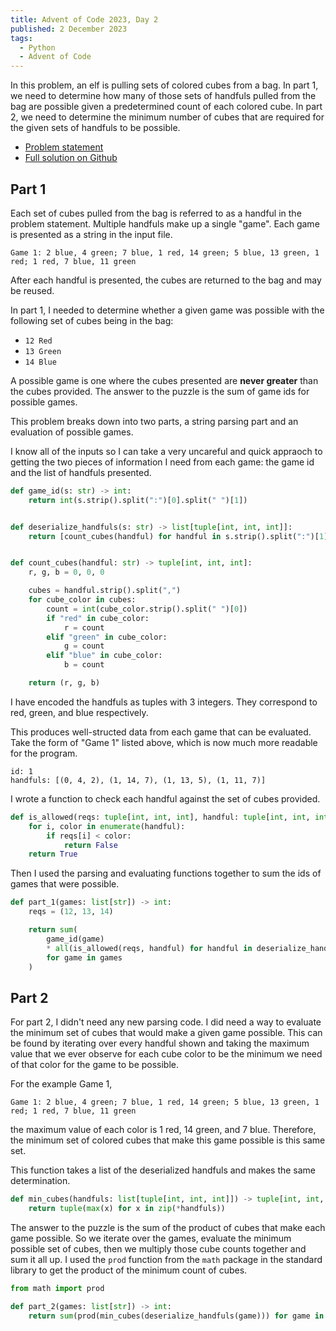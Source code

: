 ```yaml
---
title: Advent of Code 2023, Day 2
published: 2 December 2023
tags:
  - Python
  - Advent of Code
---
```


In this problem, an elf is pulling sets of colored cubes from a bag. In part 1, we need to determine how many of those sets of handfuls pulled
from the bag are possible given a predetermined count of each colored cube. In part 2, we need to determine the minimum number of cubes that
are required for the given sets of handfuls to be possible.

- [Problem statement](https://adventofcode.com/2023/day/2)
- [Full solution on Github](https://github.com/t-eckert/advent-2023/blob/main/day_02.py)

## Part 1

Each set of cubes pulled from the bag is referred to as a handful in the problem statement. Multiple handfuls make up a single "game".
Each game is presented as a string in the input file.

```text
Game 1: 2 blue, 4 green; 7 blue, 1 red, 14 green; 5 blue, 13 green, 1 red; 1 red, 7 blue, 11 green
```

After each handful is presented, the cubes are returned to the bag and may be reused.

In part 1, I needed to determine whether a given game was possible with the following set of cubes being in the bag:

- `12 Red`
- `13 Green`
- `14 Blue`

A possible game is one where the cubes presented are **never greater** than the cubes provided.
The answer to the puzzle is the sum of game ids for possible games.

This problem breaks down into two parts, a string parsing part and an evaluation of possible games.

I know all of the inputs so I can take a very uncareful and quick appraoch to getting the two pieces of information I need from each game: the game id
and the list of handfuls presented.

```python
def game_id(s: str) -> int:
    return int(s.strip().split(":")[0].split(" ")[1])


def deserialize_handfuls(s: str) -> list[tuple[int, int, int]]:
    return [count_cubes(handful) for handful in s.strip().split(":")[1].split(";")]


def count_cubes(handful: str) -> tuple[int, int, int]:
    r, g, b = 0, 0, 0

    cubes = handful.strip().split(",")
    for cube_color in cubes:
        count = int(cube_color.strip().split(" ")[0])
        if "red" in cube_color:
            r = count
        elif "green" in cube_color:
            g = count
        elif "blue" in cube_color:
            b = count

    return (r, g, b)
```

I have encoded the handfuls as tuples with 3 integers. They correspond to red, green, and blue respectively.

This produces well-structed data from each game that can be evaluated. Take the form of "Game 1" listed above, which is now much more readable for the program.

```text
id: 1
handfuls: [(0, 4, 2), (1, 14, 7), (1, 13, 5), (1, 11, 7)]
```

I wrote a function to check each handful against the set of cubes provided.

```python
def is_allowed(reqs: tuple[int, int, int], handful: tuple[int, int, int]) -> bool:
    for i, color in enumerate(handful):
        if reqs[i] < color:
            return False
    return True
```

Then I used the parsing and evaluating functions together to sum the ids of games that were possible.

```python
def part_1(games: list[str]) -> int:
    reqs = (12, 13, 14)

    return sum(
        game_id(game)
        * all(is_allowed(reqs, handful) for handful in deserialize_handfuls(game))
        for game in games
    )
```

## Part 2

For part 2, I didn't need any new parsing code. I did need a way to evaluate the minimum set of cubes that would make a given game possible.
This can be found by iterating over every handful shown and taking the maximum value that we ever observe for each cube color to be the minimum
we need of that color for the game to be possible.

For the example Game 1,

```text
Game 1: 2 blue, 4 green; 7 blue, 1 red, 14 green; 5 blue, 13 green, 1 red; 1 red, 7 blue, 11 green
```

the maximum value of each color is 1 red, 14 green, and 7 blue. Therefore, the minimum set of colored cubes that make this game possible is this same set.

This function takes a list of the deserialized handfuls and makes the same determination.

```python
def min_cubes(handfuls: list[tuple[int, int, int]]) -> tuple[int, int, int]:
    return tuple(max(x) for x in zip(*handfuls))
```

The answer to the puzzle is the sum of the product of cubes that make each game possible. So we iterate over the games, evaluate the minimum possible set of cubes,
then we multiply those cube counts together and sum it all up. I used the `prod` function from the `math` package in the standard library to get the product of the
minimum count of cubes.

```python
from math import prod

def part_2(games: list[str]) -> int:
    return sum(prod(min_cubes(deserialize_handfuls(game))) for game in games)
```

